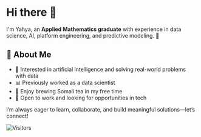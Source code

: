 # Hi there 👋  

I'm Yahya, an **Applied Mathematics graduate** with experience in data science, AI, platform engineering, and predictive modeling. 🎯  

## 🌟 About Me  
- 🤖 Interested in artificial intelligence and solving real-world problems with data  
- 📊 Previously worked as a data scientist  
- 🍵 Enjoy brewing Somali tea in my free time  
- 💼 Open to work and looking for opportunities in tech  

I’m always eager to learn, collaborate, and build meaningful solutions—let’s connect!

![Visitors](https://visitor-badge.laobi.icu/badge?page_id=yahya-darman.yahya-darman)
